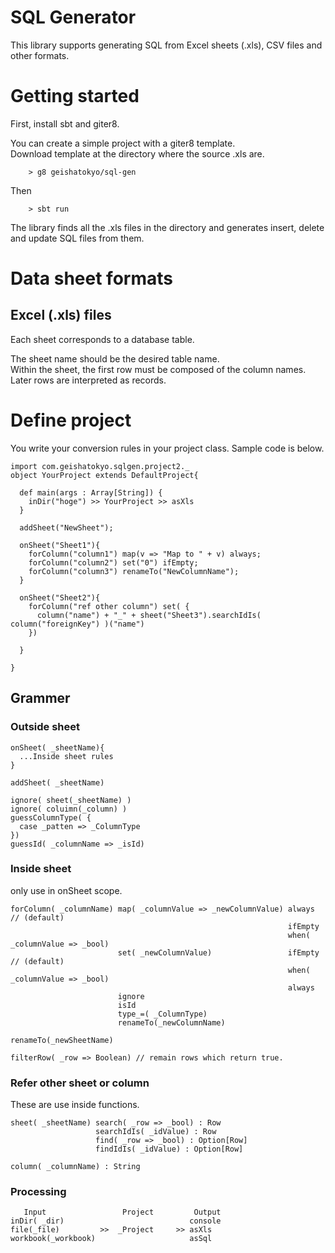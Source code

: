 # SQL Generator

This library supports generating SQL from Excel sheets (.xls), CSV files and other formats.

# Getting started

First, install sbt and giter8.

You can create a simple project with a giter8 template.<br />
Download template at the directory where the source .xls are.

		> g8 geishatokyo/sql-gen

Then

		> sbt run

The library finds all the .xls files in the directory and generates insert, delete and update SQL files from them.

# Data sheet formats

## Excel (.xls) files

Each sheet corresponds to a database table.

The sheet name should be the desired table name.<br />
Within the sheet, the first row must be composed of the column names.<br />
Later rows are interpreted as records.

# Define project

You write your conversion rules in your project class.
Sample code is below.

    import com.geishatokyo.sqlgen.project2._
    object YourProject extends DefaultProject{

      def main(args : Array[String]) {
        inDir("hoge") >> YourProject >> asXls
      }

      addSheet("NewSheet");

      onSheet("Sheet1"){
        forColumn("column1") map(v => "Map to " + v) always;
        forColumn("column2") set("0") ifEmpty;
        forColumn("column3") renameTo("NewColumnName");
      }

      onSheet("Sheet2"){
        forColumn("ref other column") set( {
          column("name") + "_" + sheet("Sheet3").searchIdIs( column("foreignKey") )("name")
        })

      }

    }



## Grammer


### Outside sheet

    onSheet( _sheetName){
      ...Inside sheet rules
    }

    addSheet( _sheetName)

    ignore( sheet(_sheetName) )
    ignore( coluimn(_column) )
    guessColumnType( {
      case _patten => _ColumnType
    })
    guessId( _columnName => _isId)



### Inside sheet

only use in onSheet scope.

    forColumn( _columnName) map( _columnValue => _newColumnValue) always // (default)
                                                                  ifEmpty
                                                                  when( _columnValue => _bool)
                            set( _newColumnValue)                 ifEmpty // (default)
                                                                  when( _columnValue => _bool)
                                                                  always
                            ignore
                            isId
                            type_=( _ColumnType)
                            renameTo(_newColumnName)

    renameTo(_newSheetName)

    filterRow( _row => Boolean) // remain rows which return true.


### Refer other sheet or column

These are use inside functions.

    sheet( _sheetName) search( _row => _bool) : Row
                       searchIdIs( _idValue) : Row
                       find( _row => _bool) : Option[Row]
                       findIdIs( _idValue) : Option[Row]

    column( _columnName) : String




### Processing

       Input                 Project         Output
    inDir( _dir)                            console
    file(_file)         >>  _Project     >> asXls
    workbook(_workbook)                     asSql


